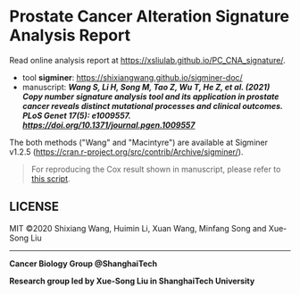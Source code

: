 # Prostate Cancer Alteration Signature Analysis Report

Read online analysis report at <https://xsliulab.github.io/PC_CNA_signature/>.

* tool **sigminer**: https://shixiangwang.github.io/sigminer-doc/
* manuscript: ***Wang S, Li H, Song M, Tao Z, Wu T, He Z, et al. (2021) Copy number signature analysis tool and its application in prostate cancer reveals distinct mutational processes and clinical outcomes. PLoS Genet 17(5): e1009557. https://doi.org/10.1371/journal.pgen.1009557***

The both methods ("Wang" and "Macintyre") are available at Sigminer v1.2.5 (https://cran.r-project.org/src/contrib/Archive/sigminer/).

> For reproducing the Cox result shown in manuscript, please refer to [this script](https://github.com/XSLiuLab/PC_CNA_signature/blob/master/survival-analysis-check-and-update.R).

## LICENSE

MIT &copy;2020 Shixiang Wang, Huimin Li, Xuan Wang, Minfang Song and Xue-Song Liu

***

**Cancer Biology Group @ShanghaiTech**

**Research group led by Xue-Song Liu in ShanghaiTech University**
